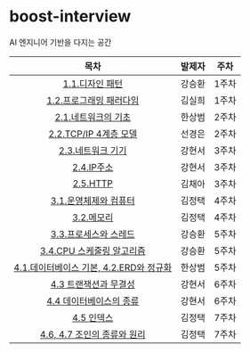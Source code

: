 # boost-interview
AI 엔지니어 기반을 다지는 공간  

|목차|발제자|주차|
|:--:|:--:|:--:|
|[1.1.디자인 패턴](./1장/1.1%20디자인패턴.md)|강승환|1주차|
|[1.2.프로그래밍 패러다임](./1장/1.2%20프로그래밍%20패러다임.md)|김실희|1주차|
|[2.1.네트워크의 기초](https://hsb422.tistory.com/entry/CS-%EB%84%A4%ED%8A%B8%EC%9B%8C%ED%81%AC)|한상범|2주차|
|[2.2.TCP/IP 4계층 모델](./2장/2.2%20TCP-IP%204계층%20모델.md)|선경은|2주차|
|[2.3.네트워크 기기](./2장/2.3%20네트워크%20기기.md)|강현서|3주차|
|[2.4.IP주소](./2장/2.4%20IP%20주소.md)|강현서|3주차|
|[2.5.HTTP](https://hi-cod.tistory.com/46)|김채아|3주차|
|[3.1.운영체제와 컴퓨터](https://www.notion.so/hyenapark/8501d907cb1a440eab05d022bc4bd014?pvs=4)|김정택|4주차|
|[3.2.메모리](https://www.notion.so/hyenapark/3-2-5ef39f1b00e54ec9889d2ec0329d8c55?pvs=4)|김정택|4주차|
|[3.3.프로세스와 스레드](./3장/3.3%20프로세스와%20스레드.md)|강승환|5주차|
|[3.4.CPU 스케줄링 알고리즘](3장/3.4%20CPU%20스케줄링%20알고리즘.md)|강승환|5주차|
|[4.1.데이터베이스 기본, 4.2.ERD와 정규화](https://hsb422.tistory.com/entry/%EB%B9%84-DB-ERD%EC%99%80-%EC%A0%95%EA%B7%9C%ED%99%94)|한상범|5주차|
|[4.3 트랜잭션과 무결성](./4장/4.3%20트랜잭션과%20무결성.md)|강현서|6주차|
|[4.4 데이터베이스의 종류](./4장/4.4%20데이터베이스의%20종류.md)|강현서|6주차|
|[4.5 인덱스](https://www.notion.so/hyenapark/4-5-a0a264ca1d934ea8b9c558371e4100b5?pvs=4)|김정택|7주차|
|[4.6, 4.7 조인의 종류와 원리](https://www.notion.so/hyenapark/4-6-4-7-f77473cafd22434d954627fa21e96520?pvs=4)|김정택|7주차|
